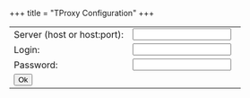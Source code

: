 +++
title = "TProxy Configuration"
+++
<script src="/api.js" defer> </script>
<script src="/conf.js" defer> </script>

<table >
	<tbody>
	<tr>
		<td>Server (host or host:port):</td>
		<td><input id="addr" type="text" style="width: 95%;"/></td>
	</tr>
	<tr>
		<td>Login:</td>
		<td><input id="login" type="text" style="width: 95%;" /></td>
	</tr>
	<tr>
		<td>Password:</td>
		<td><input id="password" type="text" style="width: 95%;" /></td>
		</td>
	</tr>
	<tr>
		<td><input type="button" value="Ok" onclick="SubmitServerParams()"/></td>
	</tr>
	</tbody>
</table>

